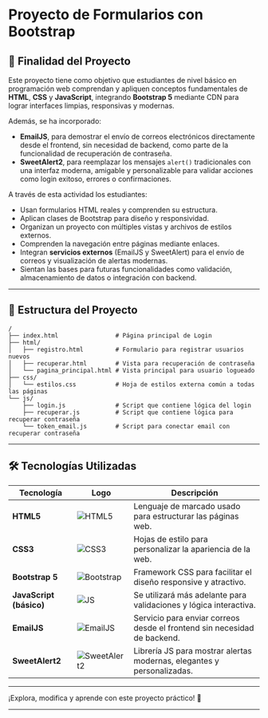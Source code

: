 # Proyecto de Formularios con Bootstrap

## 🎯 Finalidad del Proyecto

Este proyecto tiene como objetivo que estudiantes de nivel básico en programación web comprendan y apliquen conceptos fundamentales de **HTML**, **CSS** y **JavaScript**, integrando **Bootstrap 5** mediante CDN para lograr interfaces limpias, responsivas y modernas.

Además, se ha incorporado:

- **EmailJS**, para demostrar el envío de correos electrónicos directamente desde el frontend, sin necesidad de backend, como parte de la funcionalidad de recuperación de contraseña.
- **SweetAlert2**, para reemplazar los mensajes `alert()` tradicionales con una interfaz moderna, amigable y personalizable para validar acciones como login exitoso, errores o confirmaciones.

A través de esta actividad los estudiantes:


- Usan formularios HTML reales y comprenden su estructura.
- Aplican clases de Bootstrap para diseño y responsividad.
- Organizan un proyecto con múltiples vistas y archivos de estilos externos.
- Comprenden la navegación entre páginas mediante enlaces.
- Integran **servicios externos** (EmailJS y SweetAlert) para el envío de correos y visualización de alertas modernas.
- Sientan las bases para futuras funcionalidades como validación, almacenamiento de datos o integración con backend.

---

## 📁 Estructura del Proyecto

```plaintext
/
├── index.html                # Página principal de Login
├── html/
│   ├── registro.html         # Formulario para registrar usuarios nuevos
│   ├── recuperar.html        # Vista para recuperación de contraseña
│   └── pagina_principal.html # Vista principal para usuario logueado
├── css/
│   └── estilos.css           # Hoja de estilos externa común a todas las páginas
└── js/
    ├── login.js              # Script que contiene lógica del login
    ├── recuperar.js          # Script que contiene lógica para recuperar contraseña
    └── token_email.js        # Script para conectar email con recuperar contraseña
```

---

## 🛠️ Tecnologías Utilizadas

| Tecnología              | Logo                                                                 | Descripción                                                                                   |
|------------------------|----------------------------------------------------------------------|-----------------------------------------------------------------------------------------------|
| **HTML5**              | ![HTML5](https://img.icons8.com/color/48/html-5--v1.png)              | Lenguaje de marcado usado para estructurar las páginas web.                                  |
| **CSS3**               | ![CSS3](https://img.icons8.com/color/48/css3.png)                     | Hojas de estilo para personalizar la apariencia de la web.                                   |
| **Bootstrap 5**        | ![Bootstrap](https://img.icons8.com/color/48/bootstrap.png)           | Framework CSS para facilitar el diseño responsive y atractivo.                               |
| **JavaScript (básico)**| ![JS](https://img.icons8.com/color/48/javascript--v1.png)             | Se utilizará más adelante para validaciones y lógica interactiva.                            |
| **EmailJS**            | ![EmailJS](https://img.icons8.com/fluency/48/send-mass-email.png)     | Servicio para enviar correos desde el frontend sin necesidad de backend.                     |
| **SweetAlert2**        | ![SweetAlert2](https://img.icons8.com/external-flat-icons-inmotus-design/48/external-alert-user-interface-flat-icons-inmotus-design.png) | Librería JS para mostrar alertas modernas, elegantes y personalizadas. |


---

¡Explora, modifica y aprende con este proyecto práctico! 🚀

---